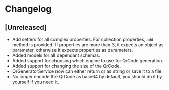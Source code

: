 # Changelog

## [Unreleased]

- Add setters for all complex properties. For collection properties, `add` method is provided. If properties are more
  than 3, it expects an object as parameter, otherwise it expects properties as parameters.
- Added models for all dependant schemas.
- Added support for choosing which engine to use for QrCode generation.
- Added support for changing the size of the QrCode.
- QrGeneratorService now can either return qr as string or save it to a file.
- No longer encode the QrCode as base64 by default, you should do it by yourself if you need it.
